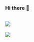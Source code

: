 ### Hi there 👋
<br>
<a href="https://github.com/anuraghazra/github-readme-stats">
  <img align="left" src="https://github-readme-stats.vercel.app/api?username=DarrenIce&show_icons=true&theme=radical" />
</a>
</br>
<br>
<a href="https://github.com/anuraghazra/convoychat">
  <img align="left" src="https://github-readme-stats.vercel.app/api/top-langs/?username=DarrenIce&show_icons=true&theme=radical" />
</a>
</br>
